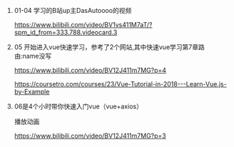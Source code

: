 1. 01-04 学习的B站up主DasAutoooo的视频

    https://www.bilibili.com/video/BV1vs411M7aT/?spm_id_from=333.788.videocard.3

2. 05 开始进入vue快速学习，参考了2个网站,其中快速vue学习第7章路由:name没写
   
    https://www.bilibili.com/video/BV12J411m7MG?p=4
    
    https://coursetro.com/courses/23/Vue-Tutorial-in-2018---Learn-Vue.js-by-Example

3. 06是4个小时带你快速入门vue（vue+axios）

    播放动画

    https://www.bilibili.com/video/BV12J411m7MG?p=3